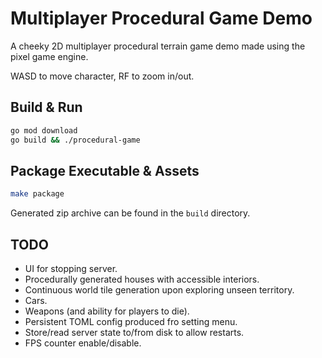 # Multiplayer Procedural Game Demo

A cheeky 2D multiplayer procedural terrain game demo made using the pixel game engine.

WASD to move character, RF to zoom in/out.

## Build & Run

```bash
go mod download
go build && ./procedural-game
```

## Package Executable & Assets

```bash
make package
```

Generated zip archive can be found in the `build` directory.

## TODO

- UI for stopping server.
- Procedurally generated houses with accessible interiors.
- Continuous world tile generation upon exploring unseen territory.
- Cars.
- Weapons (and ability for players to die).
- Persistent TOML config produced fro setting menu.
- Store/read server state to/from disk to allow restarts.
- FPS counter enable/disable.